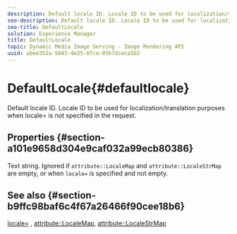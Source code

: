 ```yaml
---
description: Default locale ID. Locale ID to be used for localization/translation purposes when locale= is not specified in the request.
seo-description: Default locale ID. Locale ID to be used for localization/translation purposes when locale= is not specified in the request.
seo-title: DefaultLocale
solution: Experience Manager
title: DefaultLocale
topic: Dynamic Media Image Serving - Image Rendering API
uuid: abee352a-5843-4e25-8fca-05b7dceca5b2
---
```


# DefaultLocale{#defaultlocale}

Default locale ID. Locale ID to be used for localization/translation purposes when locale= is not specified in the request.

## Properties {#section-a101e9658d304e9caf032a99ecb80386}

Text string. Ignored if `attribute::LocaleMap` and `attribute::LocaleStrMap` are empty, or when `locale=` is specified and not empty.

## See also {#section-b9ffc98baf6c4f67a26466f90cee18b6}

[locale=](../../../../../is-api/http-ref/image-serving-api-ref/c-http-protocol-reference/c-command-reference/r-locale.md#reference-8a846b2fbc004a12821b956ed3b25cfb) , [attribute::LocaleMap](../../../../../is-api/image-catalog/image-serving-api-ref/c-image-catalog-reference/c-attributes-reference/r-localemap.md#reference-49bbf598f8ea47c3a563755cef306318), [attribute::LocaleStrMap](../../../../../is-api/image-catalog/image-serving-api-ref/c-image-catalog-reference/c-attributes-reference/r-localestrmap.md#reference-98c42070a4bc4baf92537132be2b5b1e)  
